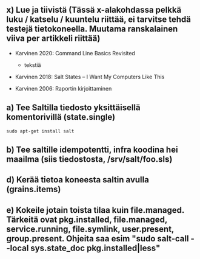 ## x) Lue ja tiivistä (Tässä x-alakohdassa pelkkä luku / katselu / kuuntelu riittää, ei tarvitse tehdä testejä tietokoneella. Muutama ranskalainen viiva per artikkeli riittää)

- Karvinen 2020: Command Line Basics Revisited
    - tekstiä

- Karvinen 2018: Salt States – I Want My Computers Like This

- Karvinen 2006: Raportin kirjoittaminen

## a) Tee Saltilla tiedosto yksittäisellä komentorivillä (state.single)

`sudo apt-get install salt`

## b) Tee saltille idempotentti, infra koodina hei maailma (siis tiedostosta, /srv/salt/foo.sls)

## d) Kerää tietoa koneesta saltin avulla (grains.items)

## e) Kokeile jotain toista tilaa kuin file.managed. Tärkeitä ovat pkg.installed, file.managed, service.running, file.symlink, user.present, group.present. Ohjeita saa esim "sudo salt-call --local sys.state_doc pkg.installed|less"
